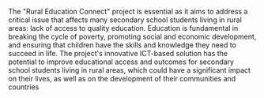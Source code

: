 The "Rural Education Connect" project is essential as it aims to address a critical issue that affects many secondary school students living in rural areas: lack of access to quality education. Education is fundamental in breaking the cycle of poverty, promoting social and economic development, and ensuring that children have the skills and knowledge they need to succeed in life. The project's innovative ICT-based solution has the potential to improve educational access and outcomes for secondary school students living in rural areas, which could have a significant impact on their lives, as well as on the development of their communities and countries
